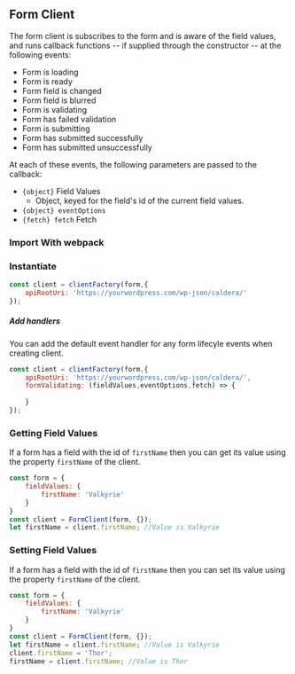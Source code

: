 
## Form Client
The form client is subscribes to the form and is aware of the field values, and runs callback functions -- if supplied through the constructor -- at the following events:

* Form is loading
* Form is ready
* Form field is changed
* Form field is blurred
* Form is validating
* Form has failed validation
* Form is submitting
* Form has submitted successfully
* Form has submitted unsuccessfully

At each of these events, the following parameters are passed to the callback:

* `{object}` Field Values
    - Object, keyed for the field's id of the current field values.
* `{object} eventOptions` 
* `{fetch} fetch` Fetch

### Import With webpack

### Instantiate
```js
const client = clientFactory(form,{
	apiRootUri: 'https://yourwordpress.com/wp-json/caldera/'
});

```

##### Add handlers
You can add the default event handler for any form lifecyle events when creating client.


```js
const client = clientFactory(form,{
	apiRootUri: 'https://yourwordpress.com/wp-json/caldera/',
	formValidating: (fieldValues,eventOptions,fetch) => {
		
	}
});

```

### Getting Field Values
If a form has a field with the id of `firstName` then you can get its value using the property `firstName` of the client. 

```js
const form = {
	fieldValues: {
		firstName: 'Valkyrie'
	}
}
const client = FormClient(form, {});
let firstName = client.firstName; //Value is Valkyrie

```

### Setting Field Values
If a form has a field with the id of `firstName` then you can set its value using the property `firstName` of the client. 

```js
const form = {
	fieldValues: {
		firstName: 'Valkyrie'
	}
}
const client = FormClient(form, {});
let firstName = client.firstName; //Value is Valkyrie
client.firstName = 'Thor';
firstName = client.firstName; //Value is Thor

```
